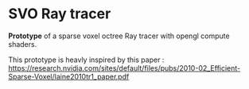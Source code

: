 # SVO Ray tracer

**Prototype** of a sparse voxel octree Ray tracer with opengl compute shaders.

This prototype is heavly inspired by this paper : https://research.nvidia.com/sites/default/files/pubs/2010-02_Efficient-Sparse-Voxel/laine2010tr1_paper.pdf
